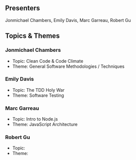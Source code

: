 ## Presenters

Jonmichael Chambers, Emily Davis, Marc Garreau, Robert Gu

## Topics & Themes

### Jonmichael Chambers

* Topic: Clean Code & Code Climate
* Theme: General Software Methodologies / Techniques

### Emily Davis

* Topic: The TDD Holy War
* Theme: Software Testing

### Marc Garreau

* Topic: Intro to Node.js
* Theme: JavaScript Architecture

### Robert Gu

* Topic:
* Theme:
